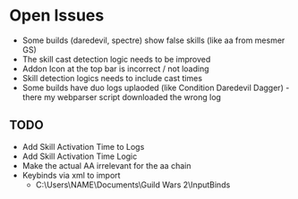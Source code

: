 # Open Issues

- Some builds (daredevil, spectre) show false skills (like aa from mesmer GS)
- The skill cast detection logic needs to be improved
- Addon Icon at the top bar is incorrect / not loading
- Skill detection logics needs to include cast times
- Some builds have duo logs uplaoded (like Condition Daredevil Dagger) - there my webparser script downloaded the wrong log

## TODO

- Add Skill Activation Time to Logs
- Add Skill Activation Time Logic
- Make the actual AA irrelevant for the aa chain
- Keybinds via xml to import
  - C:\Users\NAME\Documents\Guild Wars 2\InputBinds
